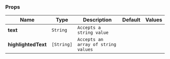 ### Props
| Name | Type | Description | Default | Values |
| --- | ----------- | --------- | --------- | --------- |
| **text** | `String` | `Accepts a string value` |  |  |
| **highlightedText** | `[String]` | `Accepts an array of string values` |  |  |
